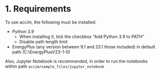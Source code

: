 # 1. Requirements
To use accim, the following must be installed:
- Python 3.9
  - When installing it, tick the checkbox “Add Python 3.9 to PATH”
  - Disable path length limit
- EnergyPlus (any version between 9.1 and 23.1 those included) in default path (C:\EnergyPlusV23-1-0)

Also, Jupyter Notebook is recommended, in order to run the notebooks within path ``accim/sample_files/jupyter_notebook``